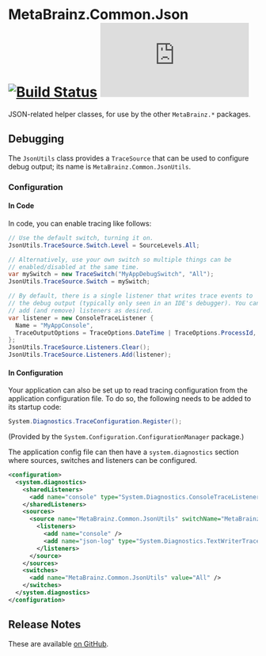 # MetaBrainz.Common.Json [![Build Status][CI-S]][CI-L] [![NuGet Package Version][NuGet-S]][NuGet-L]

JSON-related helper classes, for use by the other `MetaBrainz.*` packages.

[CI-S]: https://github.com/Zastai/MetaBrainz.Common.Json/actions/workflows/build.yml/badge.svg
[CI-L]: https://github.com/Zastai/MetaBrainz.Common.Json/actions/workflows/build.yml

[NuGet-S]: https://img.shields.io/nuget/v/MetaBrainz.Common.Json
[NuGet-L]: https://www.nuget.org/packages/MetaBrainz.Common.Json

## Debugging

The `JsonUtils` class provides a `TraceSource` that can be used to
configure debug output; its name is `MetaBrainz.Common.JsonUtils`.

### Configuration

#### In Code

In code, you can enable tracing like follows:

```cs
// Use the default switch, turning it on.
JsonUtils.TraceSource.Switch.Level = SourceLevels.All;

// Alternatively, use your own switch so multiple things can be
// enabled/disabled at the same time.
var mySwitch = new TraceSwitch("MyAppDebugSwitch", "All");
JsonUtils.TraceSource.Switch = mySwitch;

// By default, there is a single listener that writes trace events to
// the debug output (typically only seen in an IDE's debugger). You can
// add (and remove) listeners as desired.
var listener = new ConsoleTraceListener {
  Name = "MyAppConsole",
  TraceOutputOptions = TraceOptions.DateTime | TraceOptions.ProcessId,
};
JsonUtils.TraceSource.Listeners.Clear();
JsonUtils.TraceSource.Listeners.Add(listener);
```

#### In Configuration

Your application can also be set up to read tracing configuration from
the application configuration file. To do so, the following needs to be
added to its startup code:

```cs
System.Diagnostics.TraceConfiguration.Register();
```

(Provided by the `System.Configuration.ConfigurationManager` package.)

The application config file can then have a `system.diagnostics` section
where sources, switches and listeners can be configured.

```xml
<configuration>
  <system.diagnostics>
    <sharedListeners>
      <add name="console" type="System.Diagnostics.ConsoleTraceListener" traceOutputOptions="DateTime,ProcessId" />
    </sharedListeners>
    <sources>
      <source name="MetaBrainz.Common.JsonUtils" switchName="MetaBrainz.Common.JsonUtils">
        <listeners>
          <add name="console" />
          <add name="json-log" type="System.Diagnostics.TextWriterTraceListener" initializeData="json-utils.log" />
        </listeners>
      </source>
    </sources>
    <switches>
      <add name="MetaBrainz.Common.JsonUtils" value="All" />
    </switches>
  </system.diagnostics>
</configuration>
```

## Release Notes

These are available [on GitHub][release-notes].

[release-notes]: https://github.com/Zastai/MetaBrainz.Common.Json/releases
